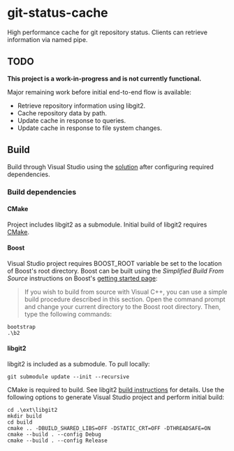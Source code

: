 # git-status-cache #

High performance cache for git repository status. Clients can retrieve information via named pipe.

## TODO ##

**This project is a work-in-progress and is not currently functional.** 

Major remaining work before initial end-to-end flow is available:

- Retrieve repository information using libgit2.
- Cache repository data by path.
- Update cache in response to queries.
- Update cache in response to file system changes.

## Build ##

Build through Visual Studio using the [solution](ide/GitStatusCache.sln) after configuring required dependencies. 

### Build dependencies ###

#### CMake ####

Project includes libgit2 as a submodule. Initial build of libgit2 requires [CMake](http://www.cmake.org/ "CMake").

#### Boost ####

Visual Studio project requires BOOST_ROOT variable be set to the location of Boost's root directory. Boost can be built using the *Simplified Build From Source* instructions on Boost's [getting started page](http://www.boost.org/doc/libs/1_58_0/more/getting_started/windows.html "getting started page"):

> If you wish to build from source with Visual C++, you can use a simple build procedure described in this section. Open the command prompt and change your current directory to the Boost root directory. Then, type the following commands:
>
    bootstrap
    .\b2

#### libgit2 ####

libgit2 is included as a submodule. To pull locally:

	git submodule update --init --recursive

CMake is required to build. See libgit2 [build instructions](https://libgit2.github.com/docs/guides/build-and-link/ "build instructions") for details. Use the following options to generate Visual Studio project and perform initial build: 

	cd .\ext\libgit2
	mkdir build
	cd build
	cmake .. -DBUILD_SHARED_LIBS=OFF -DSTATIC_CRT=OFF -DTHREADSAFE=ON
	cmake --build . --config Debug
	cmake --build . --config Release


